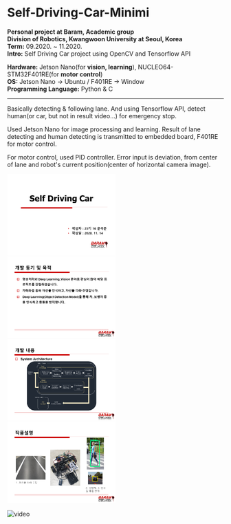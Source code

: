 # Self-Driving-Car-Minimi

**Personal project at Baram, Academic group** </br>
**Division of Robotics, Kwangwoon University at Seoul, Korea** </br>
**Term:** 09.2020. ~ 11.2020. </br>
**Intro:** Self Driving Car project using OpenCV and Tensorflow API

**Hardware:** Jetson Nano(for **vision, learning**), NUCLEO64-STM32F401RE(for **motor control**) </br>
**OS:** Jetson Nano -> Ubuntu / F401RE -> Window </br>
**Programming Language:** Python & C

---

Basically detecting & following lane. And using Tensorflow API, detect human(or car, but not in result video...) for emergency stop.

Used Jetson Nano for image processing and learning. Result of lane detecting and human detecting is transmitted to embedded board, F401RE for motor control.

For motor control, used PID controller. Error input is deviation, from center of lane and robot's current position(center of horizontal camera image).

<left><img src="/result/image/slide1.PNG" width="50%" height="50%"></left>
<right><img src="/result/image/slide2.PNG" width="50%" height="50%"></right></br>
<img src="/result/image/slide3.PNG" width="50%" height="50%">
<img src="/result/image/slide4.PNG" width="50%" height="50%">

![video](/result/output2.gif)

